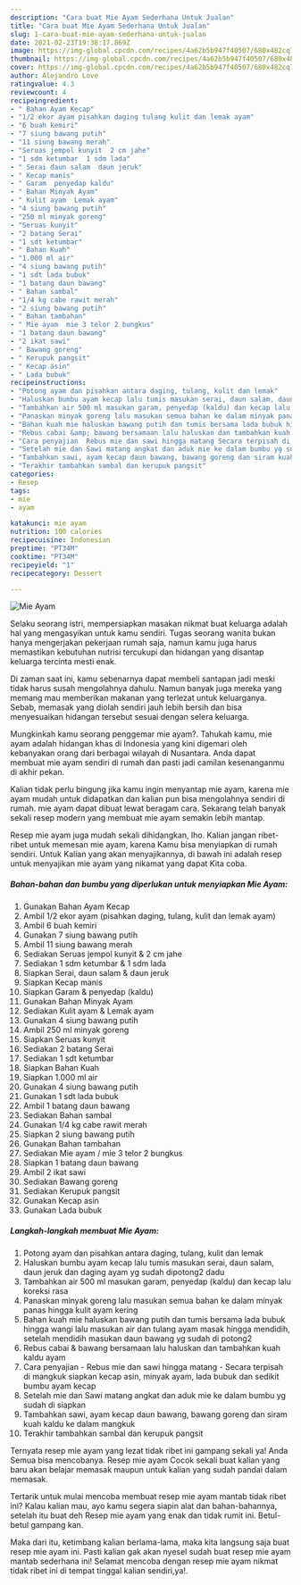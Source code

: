 ```yaml
---
description: "Cara buat Mie Ayam Sederhana Untuk Jualan"
title: "Cara buat Mie Ayam Sederhana Untuk Jualan"
slug: 1-cara-buat-mie-ayam-sederhana-untuk-jualan
date: 2021-02-23T19:38:17.869Z
image: https://img-global.cpcdn.com/recipes/4a62b5b947f40507/680x482cq70/mie-ayam-foto-resep-utama.jpg
thumbnail: https://img-global.cpcdn.com/recipes/4a62b5b947f40507/680x482cq70/mie-ayam-foto-resep-utama.jpg
cover: https://img-global.cpcdn.com/recipes/4a62b5b947f40507/680x482cq70/mie-ayam-foto-resep-utama.jpg
author: Alejandro Love
ratingvalue: 4.3
reviewcount: 4
recipeingredient:
- " Bahan Ayam Kecap"
- "1/2 ekor ayam pisahkan daging tulang kulit dan lemak ayam"
- "6 buah kemiri"
- "7 siung bawang putih"
- "11 siung bawang merah"
- "Seruas jempol kunyit  2 cm jahe"
- "1 sdm ketumbar  1 sdm lada"
- " Serai daun salam  daun jeruk"
- " Kecap manis"
- " Garam  penyedap kaldu"
- " Bahan Minyak Ayam"
- " Kulit ayam  Lemak ayam"
- "4 siung bawang putih"
- "250 ml minyak goreng"
- "Seruas kunyit"
- "2 batang Serai"
- "1 sdt ketumbar"
- " Bahan Kuah"
- "1.000 ml air"
- "4 siung bawang putih"
- "1 sdt lada bubuk"
- "1 batang daun bawang"
- " Bahan sambal"
- "1/4 kg cabe rawit merah"
- "2 siung bawang putih"
- " Bahan tambahan"
- " Mie ayam  mie 3 telor 2 bungkus"
- "1 batang daun bawang"
- "2 ikat sawi"
- " Bawang goreng"
- " Kerupuk pangsit"
- " Kecap asin"
- " Lada bubuk"
recipeinstructions:
- "Potong ayam dan pisahkan antara daging, tulang, kulit dan lemak"
- "Haluskan bumbu ayam kecap lalu tumis masukan serai, daun salam, daun jeruk dan daging ayam yg sudah dipotong2 dadu"
- "Tambahkan air 500 ml masukan garam, penyedap (kaldu) dan kecap lalu koreksi rasa"
- "Panaskan minyak goreng lalu masukan semua bahan ke dalam minyak panas hingga kulit ayam kering"
- "Bahan kuah mie haluskan bawang putih dan tumis bersama lada bubuk hingga wangi lalu masukan air dan tulang ayam masak hingga mendidih, setelah mendidih masukan daun bawang yg sudah di potong2"
- "Rebus cabai &amp; bawang bersamaan lalu haluskan dan tambahkan kuah kaldu ayam"
- "Cara penyajian  Rebus mie dan sawi hingga matang Secara terpisah di mangkuk siapkan kecap asin, minyak ayam, lada bubuk dan sedikit bumbu ayam kecap"
- "Setelah mie dan Sawi matang angkat dan aduk mie ke dalam bumbu yg sudah di siapkan"
- "Tambahkan sawi, ayam kecap daun bawang, bawang goreng dan siram kuah kaldu ke dalam mangkuk"
- "Terakhir tambahkan sambal dan kerupuk pangsit"
categories:
- Resep
tags:
- mie
- ayam

katakunci: mie ayam 
nutrition: 100 calories
recipecuisine: Indonesian
preptime: "PT34M"
cooktime: "PT34M"
recipeyield: "1"
recipecategory: Dessert

---
```



![Mie Ayam](https://img-global.cpcdn.com/recipes/4a62b5b947f40507/680x482cq70/mie-ayam-foto-resep-utama.jpg)

Selaku seorang istri, mempersiapkan masakan nikmat buat keluarga adalah hal yang mengasyikan untuk kamu sendiri. Tugas seorang  wanita bukan hanya mengerjakan pekerjaan rumah saja, namun kamu juga harus memastikan kebutuhan nutrisi tercukupi dan hidangan yang disantap keluarga tercinta mesti enak.

Di zaman  saat ini, kamu sebenarnya dapat membeli santapan jadi meski tidak harus susah mengolahnya dahulu. Namun banyak juga mereka yang memang mau memberikan makanan yang terlezat untuk keluarganya. Sebab, memasak yang diolah sendiri jauh lebih bersih dan bisa menyesuaikan hidangan tersebut sesuai dengan selera keluarga. 



Mungkinkah kamu seorang penggemar mie ayam?. Tahukah kamu, mie ayam adalah hidangan khas di Indonesia yang kini digemari oleh kebanyakan orang dari berbagai wilayah di Nusantara. Anda dapat membuat mie ayam sendiri di rumah dan pasti jadi camilan kesenanganmu di akhir pekan.

Kalian tidak perlu bingung jika kamu ingin menyantap mie ayam, karena mie ayam mudah untuk didapatkan dan kalian pun bisa mengolahnya sendiri di rumah. mie ayam dapat dibuat lewat beragam cara. Sekarang telah banyak sekali resep modern yang membuat mie ayam semakin lebih mantap.

Resep mie ayam juga mudah sekali dihidangkan, lho. Kalian jangan ribet-ribet untuk memesan mie ayam, karena Kamu bisa menyiapkan di rumah sendiri. Untuk Kalian yang akan menyajikannya, di bawah ini adalah resep untuk menyajikan mie ayam yang nikamat yang dapat Kita coba.

<!--inarticleads1-->

##### Bahan-bahan dan bumbu yang diperlukan untuk menyiapkan Mie Ayam:

1. Gunakan  Bahan Ayam Kecap
1. Ambil 1/2 ekor ayam (pisahkan daging, tulang, kulit dan lemak ayam)
1. Ambil 6 buah kemiri
1. Gunakan 7 siung bawang putih
1. Ambil 11 siung bawang merah
1. Sediakan Seruas jempol kunyit &amp; 2 cm jahe
1. Sediakan 1 sdm ketumbar &amp; 1 sdm lada
1. Siapkan  Serai, daun salam &amp; daun jeruk
1. Siapkan  Kecap manis
1. Siapkan  Garam &amp; penyedap (kaldu)
1. Gunakan  Bahan Minyak Ayam
1. Sediakan  Kulit ayam &amp; Lemak ayam
1. Gunakan 4 siung bawang putih
1. Ambil 250 ml minyak goreng
1. Siapkan Seruas kunyit
1. Sediakan 2 batang Serai
1. Sediakan 1 sdt ketumbar
1. Siapkan  Bahan Kuah
1. Siapkan 1.000 ml air
1. Gunakan 4 siung bawang putih
1. Gunakan 1 sdt lada bubuk
1. Ambil 1 batang daun bawang
1. Sediakan  Bahan sambal
1. Gunakan 1/4 kg cabe rawit merah
1. Siapkan 2 siung bawang putih
1. Gunakan  Bahan tambahan
1. Sediakan  Mie ayam / mie 3 telor 2 bungkus
1. Siapkan 1 batang daun bawang
1. Ambil 2 ikat sawi
1. Sediakan  Bawang goreng
1. Sediakan  Kerupuk pangsit
1. Gunakan  Kecap asin
1. Gunakan  Lada bubuk




<!--inarticleads2-->

##### Langkah-langkah membuat Mie Ayam:

1. Potong ayam dan pisahkan antara daging, tulang, kulit dan lemak
1. Haluskan bumbu ayam kecap lalu tumis masukan serai, daun salam, daun jeruk dan daging ayam yg sudah dipotong2 dadu
1. Tambahkan air 500 ml masukan garam, penyedap (kaldu) dan kecap lalu koreksi rasa
1. Panaskan minyak goreng lalu masukan semua bahan ke dalam minyak panas hingga kulit ayam kering
1. Bahan kuah mie haluskan bawang putih dan tumis bersama lada bubuk hingga wangi lalu masukan air dan tulang ayam masak hingga mendidih, setelah mendidih masukan daun bawang yg sudah di potong2
1. Rebus cabai &amp; bawang bersamaan lalu haluskan dan tambahkan kuah kaldu ayam
1. Cara penyajian  - Rebus mie dan sawi hingga matang - Secara terpisah di mangkuk siapkan kecap asin, minyak ayam, lada bubuk dan sedikit bumbu ayam kecap
1. Setelah mie dan Sawi matang angkat dan aduk mie ke dalam bumbu yg sudah di siapkan
1. Tambahkan sawi, ayam kecap daun bawang, bawang goreng dan siram kuah kaldu ke dalam mangkuk
1. Terakhir tambahkan sambal dan kerupuk pangsit




Ternyata resep mie ayam yang lezat tidak ribet ini gampang sekali ya! Anda Semua bisa mencobanya. Resep mie ayam Cocok sekali buat kalian yang baru akan belajar memasak maupun untuk kalian yang sudah pandai dalam memasak.

Tertarik untuk mulai mencoba membuat resep mie ayam mantab tidak ribet ini? Kalau kalian mau, ayo kamu segera siapin alat dan bahan-bahannya, setelah itu buat deh Resep mie ayam yang enak dan tidak rumit ini. Betul-betul gampang kan. 

Maka dari itu, ketimbang kalian berlama-lama, maka kita langsung saja buat resep mie ayam ini. Pasti kalian gak akan nyesel sudah buat resep mie ayam mantab sederhana ini! Selamat mencoba dengan resep mie ayam nikmat tidak ribet ini di tempat tinggal kalian sendiri,ya!.


